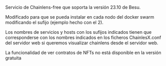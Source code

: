 Servicio de Chainlens-free que soporta la versión 23.10 de Besu.

Modificado para que se pueda instalar en cada nodo del docker swarm modificando el sufijo (ejemplo hecho con el 2).

Los nombres de servicios y hosts con los sufijos indicados tienen que corresponderse con los nombres indicados en los ficheros ChainlesX.conf del servidor web si queremos visualizar chainlens desde el servidor web.

La funcionalidad de ver contratos de NFTs no está disponible en la versión gratuita
